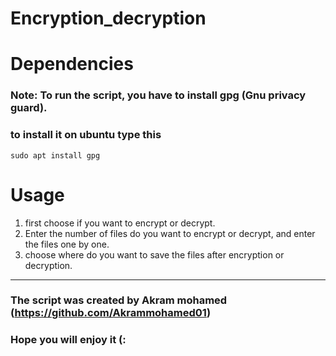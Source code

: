 # **Encryption_decryption**






# Dependencies

### Note: To run the script, you have to install gpg (Gnu privacy guard).

### to install it on ubuntu type this

```
sudo apt install gpg
```


# Usage

1. first choose if you want to encrypt or decrypt.
1. Enter the number of files do you want to encrypt or decrypt, and enter the files one by one. 
1. choose where do you want to save the files after encryption or decryption.
---
### The script was created by Akram mohamed (https://github.com/Akrammohamed01)

### Hope you will enjoy it (:

